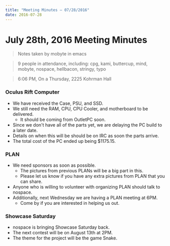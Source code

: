 ```yaml
---
title: "Meeting Minutes – 07/28/2016"
date: 2016-07-28
---
```

# July 28th, 2016 Meeting Minutes
> Notes taken by mobyte in emacs

> 9 people in attendance, including: cpg, kami, buttercup, mind, mobyte, nospace, hellbacon, stringy, typo

> 6:06 PM, On a Thursday, 2225 Kohrman Hall

### Oculus Rift Computer
- We have received the Case, PSU, and SSD.
- We still need the RAM, CPU, CPU Cooler, and motherboard to be delivered.
  - It should be coming from OutletPC soon.
- Since we don't have all of the parts yet, we are delaying the PC build to a later date.
- Details on when this will be should be on IRC as soon the parts arrive.
- The total cost of the PC ended up being $1175.15.

### PLAN
- We need sponsors as soon as possible.
  - The pictures from previous PLANs will be a big part in this.
  - Please let us know if you have any extra pictures from PLAN that you can share.
- Anyone who is willing to volunteer with organizing PLAN should talk to nospace.
- Additionally, next Wednesday we are having a PLAN meeting at 6PM.
  - Come by if you are interested in helping us out.

### Showcase Saturday
- nospace is bringing Showcase Saturday back.
- The next contest will be on August 13th at 2PM.
- The theme for the project will be the game Snake.
